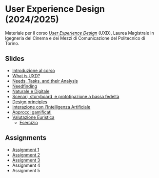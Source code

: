 # User Experience Design (2024/2025)

Materiale per il corso _[User Experience Design](https://github.com/polito-uxd-2024)_ (UXD), Laurea Magistrale in Igegneria del Cinema e dei Mezzi di Comunicazione del Politecnico di Torino.

## Slides

* [Introduzione al corso](./slides/00-intro.pdf)
* [What is UXD?](./slides/01-whatisUXD.pdf)
* [Needs, Tasks, and their Analysis](./slides/02-users-needs-tasks.pdf)
* [Needfinding](./slides/03-needfinding.pdf)  
* [Naturale e Digitale](./slides/04-naturale-digitale.pdf)
* [Scenari, storyboard, e prototipazione a bassa fedeltà](./slides/05-scenarios-storyboards-lowfi.pdf)  
* [Design principles](./slides/06-design-principles.pdf)  
* [Interazione con l'Intelligenza Artificiale](./slides/07-ai-interaction.pdf)
* [Approcci gamificati](./slides/08-gamification.pdf)
* [Valutazione Euristica](./slides/09-heuristic-evaluation.pdf)
	* [Esercizio](./slides/09b-heuristic-evaluation-exercise.pdf)

## Assignments
* [Assignment 1](./assignments/A1-needfinding.pdf)
* [Assignment 2](./assignments/A2-storyboard-paper-prototypes.pdf)
* [Assignment 3](./assignments/A3-heuristic-evaluation.pdf)
* Assignment 4
* Assignment 5
